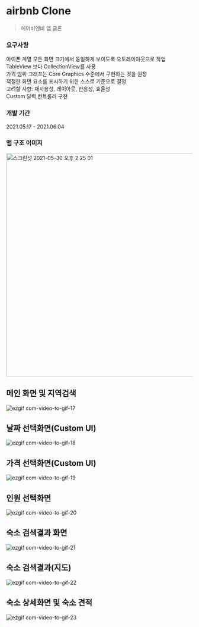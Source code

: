 # airbnb Clone
> 에어비엔비 앱 클론

### 요구사항
아이폰 계열 모든 화면 크기에서 동일하게 보이도록 오토레이아웃으로 작업<br>
TableView 보다 CollectionView를 사용<br>
가격 범위 그래프는 Core Graphics 수준에서 구현하는 것을 권장<br>
적절한 화면 요소를 표시하기 위한 스스로 기준으로 결정<br>
고려할 사항: 재사용성, 레이아웃, 반응성, 효율성<br>
Custom 달력 컨트롤러 구현 <br>

### 개발 기간

2021.05.17 - 2021.06.04

### 앱 구조 이미지
<img width="600" alt="스크린샷 2021-05-30 오후 2 25 01" src="https://user-images.githubusercontent.com/33626693/120970482-74064a80-c7a6-11eb-817a-38d8f719c25c.png">


## 메인 화면 및 지역검색
![ezgif com-video-to-gif-17](https://user-images.githubusercontent.com/33626693/120970317-3d303480-c7a6-11eb-90b6-29c065c919c5.gif)

## 날짜 선택화면(Custom UI)
![ezgif com-video-to-gif-18](https://user-images.githubusercontent.com/33626693/120970677-b16ad800-c7a6-11eb-8e1a-071ba4ead020.gif)

## 가격 선택화면(Custom UI)
![ezgif com-video-to-gif-19](https://user-images.githubusercontent.com/33626693/120970764-d0696a00-c7a6-11eb-84ed-a4f711cd9c48.gif)

## 인원 선택화면
![ezgif com-video-to-gif-20](https://user-images.githubusercontent.com/33626693/120970796-da8b6880-c7a6-11eb-8890-e3d50030a21e.gif)

## 숙소 검색결과 화면
![ezgif com-video-to-gif-21](https://user-images.githubusercontent.com/33626693/120970832-e840ee00-c7a6-11eb-8b80-65926801e5a6.gif)

## 숙소 검색결과(지도)
![ezgif com-video-to-gif-22](https://user-images.githubusercontent.com/33626693/120970924-03abf900-c7a7-11eb-898f-244471f00a23.gif)

## 숙소 상세화면 및 숙소 견적
![ezgif com-video-to-gif-23](https://user-images.githubusercontent.com/33626693/120970999-1e7e6d80-c7a7-11eb-9082-9347c8c2636a.gif)
